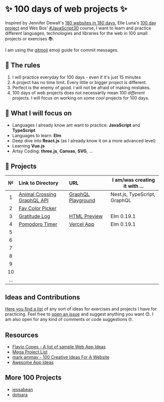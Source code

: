 # ✨ 100 days of web projects ✨

Inspired by Jennifer Dewalt's [180 websites in 180 days](http://jenniferdewalt.com/index.html), Elle Luna's [100 day project](https://thegreatdiscontent.com/100days) and Wes Bos' [#JavaScript30](https://javascript30.com/) course, I want to learn and practice different languages, technologies and libraries for the web in 100 small projects or exercises 📚.

I am using the [gitmoji](https://gitmoji.carloscuesta.me/) emoji guide for commit messages.

## 📜 The rules

1. I will practice everyday for 100 days - even if it's just 15 minutes
2. A project has no time limit. Every little or bigger project is different.
3. Perfect is the enemy of good. I will not be afraid of making mistakes.
4. 100 days of web projects does not necessarily mean 100 _different_  projects. I will focus on working on _some cool_  projects for 100 days.

## 🎯 What I will focus on

- Languages I already know ant want to practice: **JavaScript** and **TypeScript**
- Languages to learn: **Elm**
- Deep dive into **React.js** (as I already know it on a more advanced level)
- Learning **Vue.js**
- Artsy Coding: **three.js**, **Canvas**, **SVG**, ...

## 📅 Projects

| **№** | **Link to Directory**                                        | **URL**                                                      | **I am/was creating it with ...** |
| :---: | :----------------------------------------------------------- | :----------------------------------------------------------- | --------------------------------- |
|   1   | [Animal Crossing GraphQL API](https://github.com/s1gr1d/animal-crossing-graphql-api) | [GraphQL Playground](https://animal-crossing-graphql-api.herokuapp.com/graphql)                                            | Nest.js, TypeScript, GraphQL      |
|   2   | [Fav Color Picker](https://github.com/s1gr1d/100-days-of-web-projects/tree/master/projects/3_fav-color-picker) |                                                              |                                   |
|   3   | [Gratitude Log](https://github.com/s1gr1d/100-days-of-web-projects/tree/master/projects/3_gratitude-log) | [HTML Preview](http://htmlpreview.github.io/?https://rawcdn.githack.com/s1gr1d/100-days-of-web-projects/ba89bfc46911a5406afa808b6575e0b1597bde84/projects/3_gratitude-log/index.html) | Elm 0.19.1                        |
|   4   | [Pomodoro Timer](https://github.com/s1gr1d/elm-pomodoro-timer)                                               |                                                      [Vercel App](https://elm-pomodoro-timer.vercel.app/)        | Elm 0.19.1                        |
|   5   |                                                              |                                                              |                                   |
|   6   |                                                              |                                                              |                                   |
|   7   |                                                              |                                                              |                                   |
|   8   |                                                              |                                                              |                                   |
|   9   |                                                              |                                                              |                                   |
|  10   |                                                              |                                                              |                                   |
|  ...  |                                                              |                                                              |                                   |

## Ideas and Contributions

[Here you find a list](https://github.com/s1gr1d/100-days-of-web-projects/tree/master/ideas)  of any sort of ideas for exercises and projects I have for practicing. Feel free to [open an issue](https://github.com/s1gr1d/100-days-of-web-projects/issues) and suggest anything you want 😊. I am also open for any kind of comments or code suggestions 🤓.

## Resources

- [ Flavio Copes  - A list of sample Web App Ideas](https://flaviocopes.com/sample-app-ideas/) 
- [Mega Project List](https://github.com/karan/Projects) 
- [mark ammay - 100 Creative Ideas For A Website](http://www.markammay.com/100-creative-ideas-for-a-website/)
- [Awesome App Ideas](https://github.com/tastejs/awesome-app-ideas)

## More 100 Projects
- [jessabean](https://github.com/jessabean/100-javascript-projects) 
- [dotsara](https://github.com/dotsara/100-projects) 